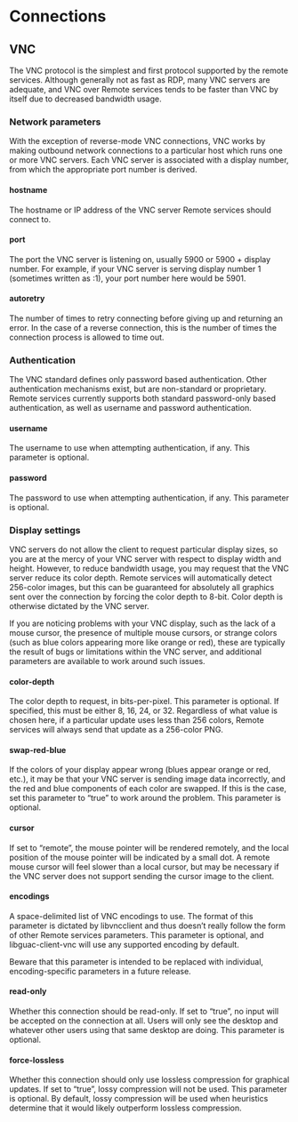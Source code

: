 # Connections
## VNC

The VNC protocol is the simplest and first protocol supported by the remote services. Although generally not as fast as RDP, many VNC servers are adequate, and VNC over Remote services tends to be faster than VNC by itself due to decreased bandwidth usage.


### Network parameters

With the exception of reverse-mode VNC connections, VNC works by making outbound network connections to a particular host which runs one or more VNC servers. Each VNC server is associated with a display number, from which the appropriate port number is derived.

#### hostname
The hostname or IP address of the VNC server Remote services should connect to.

#### port
The port the VNC server is listening on, usually 5900 or 5900 + display number. For example, if your VNC server is serving display number 1 (sometimes written as :1), your port number here would be 5901.

#### autoretry
The number of times to retry connecting before giving up and returning an error. In the case of a reverse connection, this is the number of times the connection process is allowed to time out.

### Authentication

The VNC standard defines only password based authentication. Other authentication mechanisms exist, but are non-standard or proprietary. Remote services currently supports both standard password-only based authentication, as well as username and password authentication.

#### username
The username to use when attempting authentication, if any. This parameter is optional.

#### password
The password to use when attempting authentication, if any. This parameter is optional.

### Display settings

VNC servers do not allow the client to request particular display sizes, so you are at the mercy of your VNC server with respect to display width and height. However, to reduce bandwidth usage, you may request that the VNC server reduce its color depth. Remote services will automatically detect 256-color images, but this can be guaranteed for absolutely all graphics sent over the connection by forcing the color depth to 8-bit. Color depth is otherwise dictated by the VNC server.

If you are noticing problems with your VNC display, such as the lack of a mouse cursor, the presence of multiple mouse cursors, or strange colors (such as blue colors appearing more like orange or red), these are typically the result of bugs or limitations within the VNC server, and additional parameters are available to work around such issues.

#### color-depth
The color depth to request, in bits-per-pixel. This parameter is optional. If specified, this must be either 8, 16, 24, or 32. Regardless of what value is chosen here, if a particular update uses less than 256 colors, Remote services will always send that update as a 256-color PNG.

#### swap-red-blue
If the colors of your display appear wrong (blues appear orange or red, etc.), it may be that your VNC server is sending image data incorrectly, and the red and blue components of each color are swapped. If this is the case, set this parameter to “true” to work around the problem. This parameter is optional.

#### cursor
If set to “remote”, the mouse pointer will be rendered remotely, and the local position of the mouse pointer will be indicated by a small dot. A remote mouse cursor will feel slower than a local cursor, but may be necessary if the VNC server does not support sending the cursor image to the client.

#### encodings
A space-delimited list of VNC encodings to use. The format of this parameter is dictated by libvncclient and thus doesn’t really follow the form of other Remote services parameters. This parameter is optional, and libguac-client-vnc will use any supported encoding by default.

Beware that this parameter is intended to be replaced with individual, encoding-specific parameters in a future release.

#### read-only
Whether this connection should be read-only. If set to “true”, no input will be accepted on the connection at all. Users will only see the desktop and whatever other users using that same desktop are doing. This parameter is optional.

#### force-lossless
Whether this connection should only use lossless compression for graphical updates. If set to “true”, lossy compression will not be used. This parameter is optional. By default, lossy compression will be used when heuristics determine that it would likely outperform lossless compression.
